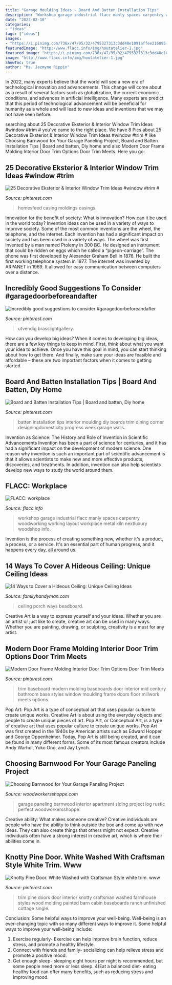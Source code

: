 ```yaml
---
title: "Garage Moulding Ideas ~ Board And Batten Installation Tips"
description: "Workshop garage industrial flacc manly spaces carpentry woodworking working layout workplace metal kiln nextluxury woodshop info"
date: "2023-02-10"
categories:
- "ideas"
tags: ["ideas"]
images:
- "https://i.pinimg.com/736x/47/95/32/4795327313c3dd40e1091affee216895--pine-doors-white-trim-pine-trim.jpg"
featuredImage: "http://www.flacc.info/img/houtatelier-1.jpg"
featured_image: "https://i.pinimg.com/736x/47/95/32/4795327313c3dd40e1091affee216895--pine-doors-white-trim-pine-trim.jpg"
image: "http://www.flacc.info/img/houtatelier-1.jpg"
ShowToc: true
author: "Ms. Jazmyne Rippin"
---
```



In 2022, many experts believe that the world will see a new era of technological innovation and advancements. This change will come about as a result of several factors such as globalization, the current economic conditions, and advances in artificial intelligence. Many experts are predict that this period of technological advancement will be beneficial for humanity as a whole and will lead to new ideas and inventions that we may not have seen before.

	

		
searching about 25 Decorative Eksterior &amp; Interior Window Trim Ideas #window #trim # you've came to the right place. We have 8 Pics about 25 Decorative Eksterior &amp; Interior Window Trim Ideas #window #trim # like Choosing Barnwood for Your Garage Paneling Project, Board and Batten Installation Tips | Board and batten, Diy home and also Modern Door Frame Molding Interior Door Trim Options Door Trim Meets. Here you go:
		
    
## 25 Decorative Eksterior &amp; Interior Window Trim Ideas #window #trim #

<img loading=lazy src="https://i.pinimg.com/736x/24/14/10/2414105320ad88e77b8ff8042ada9402--window-trims-green-technology.jpg" onerror="this.onerror=null;this.src='https://tse1.mm.bing.net/th?id=OIP.1IvAmXmkNK-0vkYvU16d-wHaHV&amp;pid=15.1';" alt="25 Decorative Eksterior &amp; Interior Window Trim Ideas #window #trim #">

_Source: pinterest.com_

>homesfeed casing moldings casings. 

	

Innovation for the benefit of society: What is innovation? How can it be used in the world today?
Invention ideas can be used in a variety of ways to improve society. Some of the most common inventions are the wheel, the telephone, and the internet. Each invention has had a significant impact on society and has been used in a variety of ways. The wheel was first invented by a man named Ptolemy in 300 BC. He designed an instrument that could be ridden on eggs which he called a “pigeon-carriage”. The phone was first developed by Alexander Graham Bell in 1876. He built the first working telephone system in 1877. The internet was invented by ARPANET in 1969. It allowed for easy communication between computers over a distance.

    
## Incredibly Good Suggestions To Consider #garagedoorbeforeandafter

<img loading=lazy src="https://i.pinimg.com/originals/65/b5/4b/65b54b86c7bf0a0d50c80d35daf360c6.jpg" onerror="this.onerror=null;this.src='https://tse2.mm.bing.net/th?id=OIP.P9cHZPDsqh_JBodStEoWYwHaHa&amp;pid=15.1';" alt="Incredibly good suggestions to consider #garagedoorbeforeandafter">

_Source: pinterest.com_

>utvendig brasslightgallery. 

	

How can you develop big ideas?
When it comes to developing big ideas, there are a few key things to keep in mind. First, think about what you want your idea to achieve. Once you have this goal in mind, you can start thinking about how to get there. And finally, make sure your ideas are feasible and affordable – these are two important factors when it comes to getting started.

    
## Board And Batten Installation Tips | Board And Batten, Diy Home

<img loading=lazy src="https://i.pinimg.com/originals/ee/4f/f1/ee4ff14b9638f429644a477223706b3d.jpg" onerror="this.onerror=null;this.src='https://tse4.mm.bing.net/th?id=OIP.cSxVACn-j7KU86MTIB6qOwHaK-&amp;pid=15.1';" alt="Board and Batten Installation Tips | Board and batten, Diy home">

_Source: pinterest.com_

>batten installation tips interior moulding diy boards trim dining corner designingdomesticity progress week garage walls. 

	

Invention as Science: The History and Role of Invention in Scientific Advancements
Invention has been a part of science for centuries, and it has had a significant impact on the development of modern science. One reason why invention is such an important part of scientific advancement is that it allows scientists to make new and more effective products, discoveries, and treatments. In addition, invention can also help scientists develop new ways to study the world around them.

    
## FLACC: Workplace

<img loading=lazy src="http://www.flacc.info/img/houtatelier-1.jpg" onerror="this.onerror=null;this.src='https://tse1.mm.bing.net/th?id=OIP.L87EsjA8rdouORDh2VrEyAHaE8&amp;pid=15.1';" alt="FLACC: workplace">

_Source: flacc.info_

>workshop garage industrial flacc manly spaces carpentry woodworking working layout workplace metal kiln nextluxury woodshop info. 

	

Invention is the process of creating something new, whether it's a product, a process, or a service. It's an essential part of human progress, and it happens every day, all around us.

    
## 14 Ways To Cover A Hideous Ceiling: Unique Ceiling Ideas

<img loading=lazy src="https://www.familyhandyman.com/wp-content/uploads/2018/01/beadboard-porch-ceiling.jpg" onerror="this.onerror=null;this.src='https://tse4.mm.bing.net/th?id=OIP.Z7P1rbZVxp6yhT770yXqxwHaHa&amp;pid=15.1';" alt="14 Ways to Cover a Hideous Ceiling: Unique Ceiling Ideas">

_Source: familyhandyman.com_

>ceiling porch ways beadboard. 

	

Creative Art is a way to express yourself and your ideas. Whether you are an artist or just like to create, creative art can be used in many ways. Whether you are painting, drawing, or sculpting, creativity is a must for any artist.

    
## Modern Door Frame Molding Interior Door Trim Options Door Trim Meets

<img loading=lazy src="https://i.pinimg.com/736x/01/36/e4/0136e4c73a4d58290a98558da9bb2431.jpg" onerror="this.onerror=null;this.src='https://tse2.mm.bing.net/th?id=OIP.sDBTuYAVRN3ao8dnAjKVhAHaLH&amp;pid=15.1';" alt="Modern Door Frame Molding Interior Door Trim Options Door Trim Meets">

_Source: pinterest.com_

>trim baseboard modern molding baseboards door interior mid century bathroom base styles window moulding frame doors floor millwork meets options. 

	

Pop Art: Pop Art is a type of conceptual art that uses popular culture to create unique works.
Creative Art is about using the everyday objects and people to create unique pieces of art. Pop Art, or Conceptual Art, is a type of creative art that uses popular culture to create unique works. Pop Art was first created in the 1940s by American artists such as Edward Hopper and George Oppenheimer. Today, Pop Art is still being created, and it can be found in many different forms. Some of its most famous creators include Andy Warhol, Yoko Ono, and Jay Lynch.

    
## Choosing Barnwood For Your Garage Paneling Project

<img loading=lazy src="https://www.woodworkersshoppe.com/wp-content/uploads/2016/03/Becks-15-1024x683.jpg" onerror="this.onerror=null;this.src='https://tse1.mm.bing.net/th?id=OIP.Z-gzYAJShNWtiyzTpyj7KwHaE8&amp;pid=15.1';" alt="Choosing Barnwood for Your Garage Paneling Project">

_Source: woodworkersshoppe.com_

>garage paneling barnwood interior apartment siding project log rustic perfect woodworkersshoppe. 

	

Creative ability: What makes someone creative?
Creative individuals are people who have the ability to think outside the box and come up with new ideas. They can also create things that others might not expect. Creative individuals often have a strong interest in creative art, which is where their abilities come in.

    
## Knotty Pine Door. White Washed With Craftsman Style White Trim. Www

<img loading=lazy src="https://i.pinimg.com/736x/47/95/32/4795327313c3dd40e1091affee216895--pine-doors-white-trim-pine-trim.jpg" onerror="this.onerror=null;this.src='https://tse2.mm.bing.net/th?id=OIP.x2enK0z0Qq2_VXQ8bFQsawHaNK&amp;pid=15.1';" alt="Knotty Pine Door. White Washed with Craftsman Style white trim. www">

_Source: pinterest.com_

>trim pine doors door interior knotty craftsman washed farmhouse styles wood molding painted barn cabin baseboards ranch unfinished cottage single. 

	

Conclusion: Some helpful ways to improve your well-being.
Well-being is an ever-changing topic with so many different ways to improve it. Some helpful ways to improve your well-being include: 
1) Exercise regularly- Exercise can help improve brain function, reduce stress, and promote a healthy lifestyle. 
2) Connect with friends and family- socializing can help relieve stress and promote a positive mood. 
3) Get enough sleep- sleeping eight hours per night is recommended, but some people need more or less sleep. 
4)Eat a balanced diet- eating healthy food can offer many benefits, such as reducing stress and improving mood.

